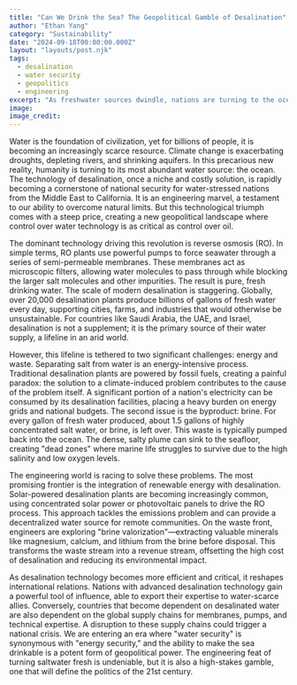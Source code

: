 ```yaml
---
title: "Can We Drink the Sea? The Geopolitical Gamble of Desalination"
author: "Ethan Yang"
category: "Sustainability"
date: "2024-09-18T00:00:00.000Z"
layout: "layouts/post.njk"
tags:
  - desalination
  - water security
  - geopolitics
  - engineering
excerpt: "As freshwater sources dwindle, nations are turning to the ocean. Desalination technology is a modern marvel, but its high costs and environmental side effects are making water a new front in global politics."
image: 
image_credit: 
---
```


Water is the foundation of civilization, yet for billions of people, it is becoming an increasingly scarce resource. Climate change is exacerbating droughts, depleting rivers, and shrinking aquifers. In this precarious new reality, humanity is turning to its most abundant water source: the ocean. The technology of desalination, once a niche and costly solution, is rapidly becoming a cornerstone of national security for water-stressed nations from the Middle East to California. It is an engineering marvel, a testament to our ability to overcome natural limits. But this technological triumph comes with a steep price, creating a new geopolitical landscape where control over water technology is as critical as control over oil.

The dominant technology driving this revolution is reverse osmosis (RO). In simple terms, RO plants use powerful pumps to force seawater through a series of semi-permeable membranes. These membranes act as microscopic filters, allowing water molecules to pass through while blocking the larger salt molecules and other impurities. The result is pure, fresh drinking water. The scale of modern desalination is staggering. Globally, over 20,000 desalination plants produce billions of gallons of fresh water every day, supporting cities, farms, and industries that would otherwise be unsustainable. For countries like Saudi Arabia, the UAE, and Israel, desalination is not a supplement; it is the primary source of their water supply, a lifeline in an arid world.

However, this lifeline is tethered to two significant challenges: energy and waste. Separating salt from water is an energy-intensive process. Traditional desalination plants are powered by fossil fuels, creating a painful paradox: the solution to a climate-induced problem contributes to the cause of the problem itself. A significant portion of a nation's electricity can be consumed by its desalination facilities, placing a heavy burden on energy grids and national budgets. The second issue is the byproduct: brine. For every gallon of fresh water produced, about 1.5 gallons of highly concentrated salt water, or brine, is left over. This waste is typically pumped back into the ocean. The dense, salty plume can sink to the seafloor, creating "dead zones" where marine life struggles to survive due to the high salinity and low oxygen levels.

The engineering world is racing to solve these problems. The most promising frontier is the integration of renewable energy with desalination. Solar-powered desalination plants are becoming increasingly common, using concentrated solar power or photovoltaic panels to drive the RO process. This approach tackles the emissions problem and can provide a decentralized water source for remote communities. On the waste front, engineers are exploring "brine valorization"—extracting valuable minerals like magnesium, calcium, and lithium from the brine before disposal. This transforms the waste stream into a revenue stream, offsetting the high cost of desalination and reducing its environmental impact.

As desalination technology becomes more efficient and critical, it reshapes international relations. Nations with advanced desalination technology gain a powerful tool of influence, able to export their expertise to water-scarce allies. Conversely, countries that become dependent on desalinated water are also dependent on the global supply chains for membranes, pumps, and technical expertise. A disruption to these supply chains could trigger a national crisis. We are entering an era where "water security" is synonymous with "energy security," and the ability to make the sea drinkable is a potent form of geopolitical power. The engineering feat of turning saltwater fresh is undeniable, but it is also a high-stakes gamble, one that will define the politics of the 21st century.
